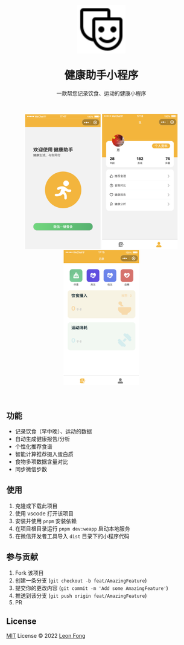 <h1 align="center"><p align="center"><a href="https://sesine.com/mina" target="_blank"><img src="./static/CarbonTheater.svg" width="128" hegiht="128" alt="logo"></a></p>健康助手小程序 </h1>
<p align="center">一款帮您记录饮食、运动的健康小程序</p>
<br/>
<p align='center'>
<img src='./static/firstPage.png' width='200'/>
<img src='./static/home.png' width='200'/>
<img src='./static/record.png' width='200'/>
</p>
<br/>

## 功能

- 记录饮食（早中晚）、运动的数据
- 自动生成健康报告/分析
- 个性化推荐食谱
- 智能计算推荐摄入蛋白质
- 食物多项数据含量对比
- 同步微信步数

## 使用

1. 克隆或下载此项目
2. 使用 vscode 打开该项目
3. 安装并使用 `pnpm` 安装依赖
4. 在项目根目录运行 `pnpm dev:weapp` 启动本地服务
5. 在微信开发者工具导入 `dist` 目录下的小程序代码

## 参与贡献

1. Fork 该项目
2. 创建一条分支 (`git checkout -b feat/AmazingFeature`)
3. 提交你的更改内容 (`git commit -m 'Add some AmazingFeature'`)
4. 推送到该分支 (`git push origin feat/AmazingFeature`)
5. PR

## License

[MIT](./LICENSE) License © 2022 [Leon Fong](https://github.com/ooohmydawn)
